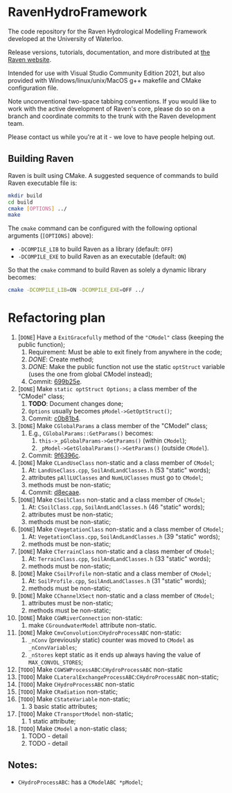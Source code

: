 # RavenHydroFramework

The code repository for the Raven Hydrological Modelling Framework developed at the University of Waterloo.

Release versions, tutorials, documentation, and more distributed at [the Raven website](http://raven.uwaterloo.ca/Main.html).

Intended for use with Visual Studio Community Edition 2021, but also provided with Windows/linux/unix/MacOS g++ makefile and CMake configuration file.

Note unconventional two-space tabbing conventions.
If you would like to work with the active development of Raven's core, please do so on a branch and coordinate commits to the trunk with the Raven development team.

Please contact us while you're at it - we love to have people helping out.

## Building Raven

Raven is built using CMake. A suggested sequence of commands to build Raven executable file is:

```bash
mkdir build
cd build
cmake [OPTIONS] ../
make
```

The `cmake` command can be configured with the following optional arguments (```[OPTIONS]``` above):

* `-DCOMPILE_LIB` to build Raven as a library (default: `OFF`)
* `-DCOMPILE_EXE` to build Raven as an executable (default: `ON`)

So that the ```cmake``` command to build Raven as solely a dynamic library becomes:

```bash
cmake -DCOMPILE_LIB=ON -DCOMPILE_EXE=OFF ../
```

# Refactoring plan

1. [```DONE```] Have a ```ExitGracefully``` method of the ```"CModel"``` class (keeping the public function);
   1. Requirement: Must be able to exit finely from anywhere in the code;
   2. *DONE*: Create method;
   3. *DONE*: Make the public function not use the static ```optStruct``` variable (uses the one from global CModel instead);
   4. Commit: [699b25e](https://github.com/adlzanchetta/RavenHydroFramework/commit/699b25ec47dd05c8df11007f8bdc8678d00979e2).
2. [```DONE```] Make ```static optStruct Options;``` a class member of the "CModel" class;
    1. **TODO**: Document changes done;
    2. ```Options``` usually becomes ```pModel->GetOptStruct()```;
    3. Commit: [c0b81b4](https://github.com/adlzanchetta/RavenHydroFramework/commit/c0b81b406ab0807f74bab6001d1ccdef752a26c1).
3. [```DONE```] Make ```CGlobalParams``` a class member of the "CModel" class;
    1. E.g., ```CGlobalParams::GetParams()``` becomes:
        1. ```this->_pGlobalParams->GetParams()``` (within ```CModel```);
        2. ```_pModel->GetGlobalParams()->GetParams()``` (outside ```CModel```).
     2. Commit: [9f6396c](https://github.com/adlzanchetta/RavenHydroFramework/commit/9f6396cee470f7ed2cc4ef32e49253814dc8abe5).
4. [```DONE```] Make ```CLandUseClass```  non-static and a class member of ```CModel```;
   1. At: ```LandUseClass.cpp```, ```SoilAndLandClasses.h``` (53 "static" words);
   2. attributes ```pAllLUClasses``` and ```NumLUClasses``` must go to ```CModel```;
   3. methods must be non-static;
   4. Commit: [d8ecaae](https://github.com/adlzanchetta/RavenHydroFramework/commit/d8ecaaeca934eebf2b7fbaa2e22501b356c9c48e).
5. [```DONE```] Make ```CSoilClass``` non-static and a class member of ```CModel```;
   1. At: ```CSoilClass.cpp```, ```SoilAndLandClasses.h``` (46 "static" words);
   2. attributes must be non-static;
   3. methods must be non-static;
6. [```DONE```] Make ```CVegetationClass``` non-static and a class member of ```CModel```;
   1. At: ```VegetationClass.cpp```, ```SoilAndLandClasses.h``` (39 "static" words);
   2. methods must be non-static;
7. [```DONE```] Make ```CTerrainClass``` non-static and a class member of ```CModel```;
   1. At: ```TerrainClass.cpp```, ```SoilAndLandClasses.h``` (33 "static" words);
   2. methods must be non-static;
8. [```DONE```] Make ```CSoilProfile``` non-static and a class member of ```CModel```;
   1. At: ```SoilProfile.cpp```, ```SoilAndLandClasses.h``` (31 "static" words);
   2. methods must be non-static;
9. [```DONE```] Make ```CChannelXSect``` non-static and a class member of ```CModel```;
   1. attributes must be non-static;
   2. methods must be non-static;
10. [```DONE```] Make ```CGWRiverConnection``` non-static:
    1.  make ```CGroundwaterModel``` attribute non-static.
11. [```DONE```] Make ```CmvConvolution```:```CHydroProcessABC``` non-static:
    1.  ```_nConv``` (previously static) counter was moved to ```CModel``` as ```_nConvVariables```;
    2.  ```_nStores``` kept static as it ends up always having the value of ```MAX_CONVOL_STORES```;
12. [```TODO```] Make ```CGWSWProcessABC```:```CHydroProcessABC``` non-static
13. [```TODO```] Make ```CLateralExchangeProcessABC```:```CHydroProcessABC``` non-static;
14. [```TODO```] Make ```CHydroProcessABC``` non-static
15. [```TODO```] Make ```CRadiation``` non-static;
16. [```TODO```] Make ```CStateVariable``` non-static;
    1.  3 basic static attributes;
17. [```TODO```] Make ```CTransportModel``` non-static;
    1.  1 static attribute;
18. [```TODO```] Make ```CModel``` a non-static class;
    1. TODO - detail
    2. TODO - detail


## Notes:

- ```CHydroProcessABC```: has a ```CModelABC *pModel```;
